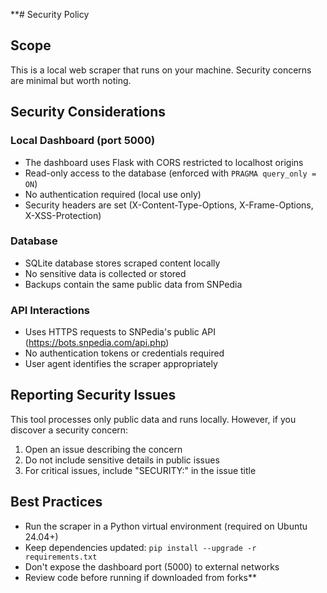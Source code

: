 **# Security Policy

## Scope

This is a local web scraper that runs on your machine. Security concerns are minimal but worth noting.

## Security Considerations

### Local Dashboard (port 5000)
- The dashboard uses Flask with CORS restricted to localhost origins
- Read-only access to the database (enforced with `PRAGMA query_only = ON`)
- No authentication required (local use only)
- Security headers are set (X-Content-Type-Options, X-Frame-Options, X-XSS-Protection)

### Database
- SQLite database stores scraped content locally
- No sensitive data is collected or stored
- Backups contain the same public data from SNPedia

### API Interactions
- Uses HTTPS requests to SNPedia's public API (https://bots.snpedia.com/api.php)
- No authentication tokens or credentials required
- User agent identifies the scraper appropriately

## Reporting Security Issues

This tool processes only public data and runs locally. However, if you discover a security concern:

1. Open an issue describing the concern
2. Do not include sensitive details in public issues
3. For critical issues, include "SECURITY:" in the issue title

## Best Practices

- Run the scraper in a Python virtual environment (required on Ubuntu 24.04+)
- Keep dependencies updated: `pip install --upgrade -r requirements.txt`
- Don't expose the dashboard port (5000) to external networks
- Review code before running if downloaded from forks**
